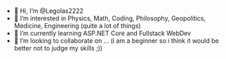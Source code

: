 - 👋 Hi, I’m @Legolas2222
- 👀 I’m interested in Physics, Math, Coding, Philosophy, Geopolitics, Medicine, Engineering (quite a lot of things)
- 🌱 I’m currently learning ASP.NET Core and Fullstack WebDev
- 💞️ I’m looking to collaborate on ... (i am a beginner so i think it would be better not to judge my skills ;))

<!---
Legolas2222/Legolas2222 is a ✨ special ✨ repository because its `README.md` (this file) appears on your GitHub profile.
You can click the Preview link to take a look at your changes.
--->
